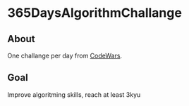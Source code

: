 # 365DaysAlgorithmChallange
## About
One challange per day from [CodeWars](https://www.codewars.com).
## Goal
Improve algoritming skills, reach at least 3kyu
